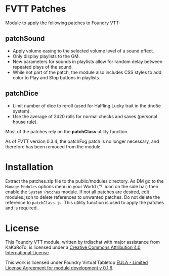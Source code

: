 # FVTT Patches
Module to apply the following patches to Foundry VTT:

## patchSound
* Apply volume easing to the selected volume level of a sound effect.
* Only display playlists to the GM.
* New parameters for sounds in playlists allow for random delay between repeated plays of the sound.
* While not part of the patch, the module also includes CSS styles to add color to Play and Stop buttons in playlists.

## patchDice
* Limit number of dice to reroll (used for Halfling Lucky trait in the dnd5e system).
* Use the average of 2d20 rolls for normal checks and saves (personal house rule).

Most of the patches rely on the **patchClass** utility function.

As of FVTT version 0.3.4, the patchFog patch is no longer necessary, and therefore has been remoced from the module.

# Installation
Extract the patches.zip file to the public/modules directory. As DM go to the `Manage Modules` options menu in your World ('?' icon on the side bar) then enable the `System Patches` module.  If not all patches are desired, edit modules.json to delete references to unwanted patches.  Do not delete the reference to `patchClass.js`.  This utility function is used to apply the patches and is required.

# License
This Foundry VTT module, written by trdischat with major assistance from KaKaRoTo, is licensed under a [Creative Commons Attribution 4.0 International License](http://creativecommons.org/licenses/by/4.0/).

This work is licensed under Foundry Virtual Tabletop [EULA - Limited License Agreement for module development v 0.1.6](http://foundryvtt.com/pages/license.html).
